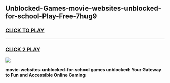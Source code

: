 
## Unblocked-Games-movie-websites-unblocked-for-school-Play-Free-7hug9
<h3>
<a href="https://premium76.site?title=movie-websites-unblocked-for-school&ref=20M">CLICK TO PLAY</a></h3>
<hr>

<h3>
<a href="https://premium76.site?title=movie-websites-unblocked-for-school&ref=20M">CLICK 2 PLAY</a>
  
</h3>

<a href="https://premium76.site?title=movie-websites-unblocked-for-school&ref=19M"><img src="https://clearcache.store/games.png"></a>


**movie-websites-unblocked-for-school games unblocked: Your Gateway to Fun and Accessible Online Gaming**
